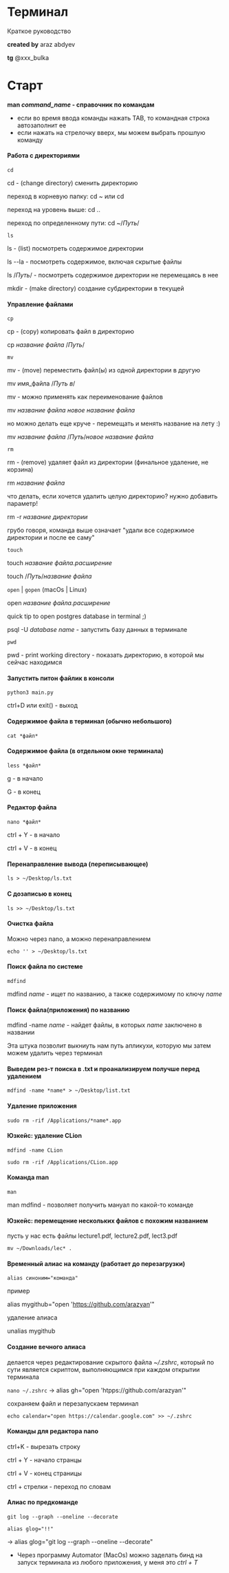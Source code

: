# Терминал
Краткое руководство

**created by** araz abdyev

**tg** @xxx_bulka

# Старт
**man *command_name* - справочник по командам**

- если во время ввода команды нажать TAB, то командная строка автозаполнит ее
- если нажать на стрелочку вверх, мы можем выбрать прошлую команду

#### Работа с директориями
`cd`

cd - (change directory) сменить директорию

переход в корневую папку: cd ~ или cd

переход на уровень выше: cd ..

переход по определенному пути: cd ~/*Путь*/

`ls`

ls - (list) посмотреть содержимое директории

ls --la - посмотреть содержимое, включая скрытые файлы

ls /*Путь*/ - посмотреть содержимое директории не перемещаясь в нее

mkdir - (make directory) создание субдиректории в текущей

#### Управление файлами
`cp`

cp - (copy) копировать файл в директорию

cp *название файла* /*Путь*/

`mv`

mv - (move) переместить файл(ы) из одной директории в другую

mv имя_файла /*Путь в*/

mv - можно применять как переименование файлов

mv *название файла* *новое название файла*

но можно делать еще круче - перемещать и менять название на лету :)

mv *название файла*  /*Путь*/*новое название файла*

`rm`

rm - (remove) удаляет файл из директории (финальное удаление, не корзина)

rm *название файла*

что делать, если хочется удалить целую директорию? нужно добавить параметр!

rm -r *название директории*

грубо говоря, команда выше означает "удали все содержимое директории и после ее саму"

`touch`

touch *название файла.расширение*

touch /*Путь*/*название файла*

`open` | `gopen` (macOs | Linux)

open *название файла.расширение*

quick tip to open postgres database in terminal ;)

psql -U *database name* - запустить базу данных в терминале

`pwd`

pwd - print working directory - показать директорию, в которой мы сейчас находимся

#### Запустить питон файлик в консоли
```python3 main.py```

ctrl+D или exit() - выход 

#### Содержимое файла в терминал (обычно небольшого)
```cat *файл*```

#### Содержимое файла (в отдельном окне терминала)
```less *файл*```

g - в начало

G - в конец

#### Редактор файла
```nano *файл*```

ctrl + Y - в начало 

ctrl + V  - в конец

#### Перенаправление вывода (переписывающее)
```ls > ~/Desktop/ls.txt```

#### С дозаписью в конец
```ls >> ~/Desktop/ls.txt```

#### Очистка файла
Можно через nano, а можно перенаправлением

```echo '' > ~/Desktop/ls.txt```

#### Поиск файла по системе
```mdfind```

mdfind *name* - ищет по названию, а также содержимому по ключу *name*

#### Поиск файла(приложения) по названию
mdfind -name *name* - найдет файлы, в которых *name* заключено в названии

Эта штука позволит выкниуть нам путь апликухи, которую мы затем можем удалить через терминал

#### Выведем рез-т поиска в .txt и проанализируем получше перед удалением
```mdfind -name *name* > ~/Desktop/list.txt```

#### Удаление приложения
```sudo rm -rif /Applications/*name*.app```

#### Юзкейс: удаление CLion
```mdfind -name CLion```

```sudo rm -rif /Applications/CLion.app```

#### Команда man
```man```

man mdfind - позволяет получить мануал по какой-то команде

#### Юзкейс: перемещение нескольких файлов с похожим названием
пусть у нас есть файлы lecture1.pdf, lecture2.pdf, lect3.pdf

```mv ~/Downloads/lec* .```

#### Временный алиас на команду (работает до перезагрузки)
```alias синоним="команда"```

пример

alias mygithub="open 'https://github.com/arazyan'"

удаление алиаса

unalias mygithub

#### Создание вечного алиаса
делается через редактирование скрытого файла *~/.zshrc*, который по сути является скриптом, выполняющимся при каждом открытии терминала

```nano ~/.zshrc``` -> alias gh="open 'htpps://github.com/arazyan'"

сохраняем файл и перезапускаем терминал

```echo calendar="open https://calendar.google.com" >> ~/.zshrc```

#### Команды для редактора nano
ctrl+K - вырезать строку

ctrl + Y - начало странцы

ctrl + V - конец страницы

ctrl + стрелки - переход по словам

#### Алиас по предкоманде
```git log --graph --oneline --decorate```

```alias glog="!!"```

-> alias glog="git log --graph --oneline --decorate"

* Через программу Automator (MacOs) можно заделать бинд на запуск терминала из любого приложения, у меня это *ctrl + T*